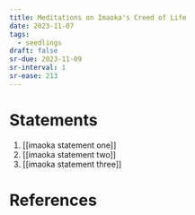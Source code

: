 ```yaml
---
title: Meditations on Imaoka's Creed of Life
date: 2023-11-07
tags:
  - seedlings
draft: false
sr-due: 2023-11-09
sr-interval: 1
sr-ease: 213
---
```

# Statements
1. [[imaoka statement one]]
2. [[imaoka statement two]]
3. [[imaoka statement three]]

# References